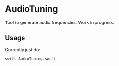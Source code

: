 # AudioTuning

Tool to generate audio frequencies. Work in progress.

## Usage

Currently just do:

```swift
swift AudioTuning.swift
```

